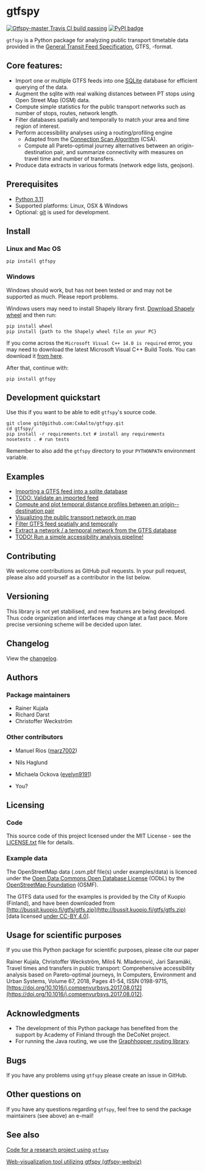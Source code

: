 # gtfspy  

[![Gtfspy-master Travis CI build passing](https://api.travis-ci.org/CxAalto/gtfspy.svg?branch=master)](https://travis-ci.org/CxAalto/gtfspy)
[![PyPI badge](https://badge.fury.io/py/gtfspy.svg)](https://pypi.python.org/pypi/gtfspy/)


``gtfspy`` is a Python package for analyzing public transport timetable data provided in the [General Transit Feed Specification](https://developers.google.com/transit/gtfs/), GTFS, -format.

## Core features:
* Import one or multiple GTFS feeds into one [SQLite](https://www.sqlite.org/) database for efficient querying of the data.
* Augment the sqlite with real walking distances between PT stops using Open Street Map (OSM) data.
* Compute simple statistics for the public transport networks such as number of stops, routes, network length.
* Filter databases spatially and temporally to match your area and time region of interest.
* Perform accessibility analyses using a routing/profiling engine
    - Adapted from the [Connection Scan Algorithm](http://i11www.iti.uni-karlsruhe.de/extra/publications/dpsw-isftr-13.pdf) (CSA).
    - Compute all Pareto-optimal journey alternatives between an origin-destination pair, and summarize connectivity with measures on travel time and number of transfers.
* Produce data extracts in various formats (network edge lists, geojson). 


## Prerequisites
* [Python 3.11](https://www.python.org/)
* Supported platforms: Linux, OSX & Windows
* Optional: [git](https://git-scm.com/) is used for development.


## Install
### Linux and Mac OS
```
pip install gtfspy
```

### Windows
Windows should work, but has not been tested or and may not be
supported as much.  Please report problems.

Windows users may need to install Shapely library first. [Download Shapely wheel](https://www.lfd.uci.edu/~gohlke/pythonlibs/#shapely) and then run:
```
pip install wheel
pip install {path to the Shapely wheel file on your PC}
```

If you come across the `Microsoft Visual C++ 14.0 is required` error, you may need to download the latest Microsoft Visual C++ Build Tools.
You can download it [from here](https://visualstudio.microsoft.com/cs/downloads/).

After that, continue with:
```
pip install gtfspy
```



## Development quickstart

Use this if you want to be able to edit ``gtfspy``'s source code.

```
git clone git@github.com:CxAalto/gtfspy.git
cd gtfspy/
pip install -r requirements.txt # install any requirements
nosetests . # run tests
```

Remember to also add the ``gtfspy`` directory to your ``PYTHONPATH`` environment variable.

## Examples
- [Importing a GTFS feed into a sqlite database](examples/example_import.py)
- [TODO: Validate an imported feed](examples/example_validation.py)
- [Compute and plot temporal distance profiles between an origin--destination pair](examples/example_temporal_distance_profile.py)
- [Visualizing the public transport network on map](examples/example_map_visualization.py)
- [Filter GTFS feed spatially and temporally](examples/example_filter.py)
- [Extract a network / a temporal network from the GTFS database](examples/example_export.py)
- [TODO! Run a simple accessibility analysis pipeline!](examples/example_accessibility_analysis.py)


## Contributing

We welcome contributions as GitHub pull requests.
In your pull request, please also add yourself as a contributor in the list below.

## Versioning

This library is not yet stabilised, and new features are being developed. 
Thus code organization and interfaces may change at a fast pace. 
More precise versioning scheme will be decided upon later.

## Changelog

View the [changelog](CHANGELOG.md).

## Authors

### Package maintainers
* Rainer Kujala
* Richard Darst
* Christoffer Weckström

### Other contributors

* Manuel Rios ([marz7002](https://github.com/marz7002))
* Nils Haglund
* Michaela Ockova ([evelyn9191](https://github.com/evelyn9191))

* You?

## Licensing

### Code
This source code of this project licensed under the MIT License - see the [LICENSE.txt](LICENSE.txt) file for details.

### Example data

The OpenStreetMap data (.osm.pbf file(s) under examples/data) is licenced under the [Open Data Commons Open Database License](https://opendatacommons.org/licenses/odbl/) (ODbL) by the [OpenStreetMap Foundation](http://osmfoundation.org/) (OSMF).

The GTFS data used for the examples is provided by the City of Kuopio (Finland), and have been downloaded from [http://bussit.kuopio.fi/gtfs/gtfs.zip](http://bussit.kuopio.fi/gtfs/gtfs.zip) [data licensed [under CC-BY 4.0](https://creativecommons.org/licenses/by/4.0/deed)].


## Usage for scientific purposes

If you use this Python package for scientific purposes, please cite our paper

Rainer Kujala, Christoffer Weckström, Miloš N. Mladenović, Jari Saramäki, Travel times and transfers in public transport: Comprehensive accessibility analysis based on Pareto-optimal journeys, In Computers, Environment and Urban Systems, Volume 67, 2018, Pages 41-54, ISSN 0198-9715, [https://doi.org/10.1016/j.compenvurbsys.2017.08.012](https://doi.org/10.1016/j.compenvurbsys.2017.08.012).


## Acknowledgments

* The development of this Python package has benefited from the support by Academy of Finland through the DeCoNet project.
* For running the Java routing, we use the [Graphhopper routing library](https://github.com/graphhopper/graphhopper).


## Bugs

If you have any problems using ``gtfspy`` please create an issue in GitHub.  

## Other questions on 

If you have any questions regarding ``gtfspy``, feel free to send the package maintainers (see above) an e-mail!

## See also

[Code for a research project using ``gtfspy``](https://github.com/rmkujala/ptn_temporal_distances)

[Web-visualization tool utilizing gtfspy (gtfspy-webviz)](https://github.com/CxAalto/gtfspy-webviz)
